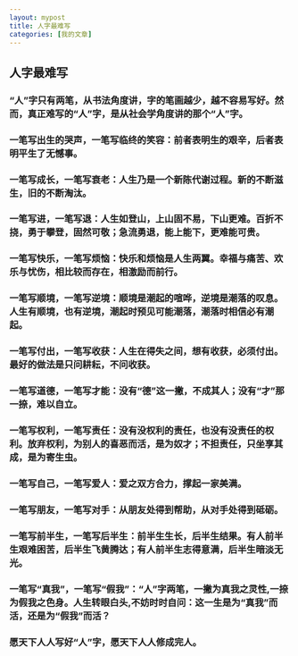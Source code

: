 ```yaml
---
layout: mypost
title: 人字最难写
categories: [我的文章]
---
```

## 人字最难写
###  “人”字只有两笔，从书法角度讲，字的笔画越少，越不容易写好。然而，真正难写的“人”字，是从社会学角度讲的那个“人”字。
### 一笔写出生的哭声，一笔写临终的笑容：前者表明生的艰辛，后者表明平生了无憾事。
### 一笔写成长，一笔写衰老：人生乃是一个新陈代谢过程。新的不断滋生，旧的不断淘汰。
### 一笔写进，一笔写退：人生如登山，上山固不易，下山更难。百折不挠，勇于攀登，固然可敬；急流勇退，能上能下，更难能可贵。
### 一笔写快乐，一笔写烦恼：快乐和烦恼是人生两翼。幸福与痛苦、欢乐与忧伤，相比较而存在，相激励而前行。
### 一笔写顺境，一笔写逆境：顺境是潮起的喧哗，逆境是潮落的叹息。人生有顺境，也有逆境，潮起时预见可能潮落，潮落时相信必有潮起。
### 一笔写付出，一笔写收获：人生在得失之间，想有收获，必须付出。最好的做法是只问耕耘，不问收获。
### 一笔写道德，一笔写才能：没有“德”这一撇，不成其人；没有“才”那一捺，难以自立。
### 一笔写权利，一笔写责任：没有没权利的责任，也没有没责任的权利。放弃权利，为别人的喜恶而活，是为奴才；不担责任，只坐享其成，是为寄生虫。
### 一笔写自己，一笔写爱人：爱之双方合力，撑起一家美满。
### 一笔写朋友，一笔写对手：从朋友处得到帮助，从对手处得到砥砺。
### 一笔写前半生，一笔写后半生：前半生生长，后半生结果。有人前半生艰难困苦，后半生飞黄腾达；有人前半生志得意满，后半生暗淡无光。
### 一笔写“真我”，一笔写“假我”：“人”字两笔，一撇为真我之灵性,一捺为假我之色身。人生转眼白头,不妨时时自问：这一生是为“真我”而活，还是为“假我”而活？
### 愿天下人人写好“人”字，愿天下人人修成完人。